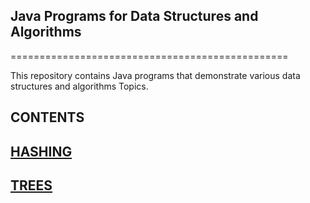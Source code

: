 ## Java Programs for Data Structures and Algorithms
================================================

This repository contains Java programs that demonstrate various data structures and algorithms Topics.

CONTENTS
-----------------

##    [HASHING](https://www.geeksforgeeks.org/hashing-data-structure/)
##    [TREES](https://www.geeksforgeeks.org/introduction-to-tree-data-structure-and-algorithm-tutorials/)
